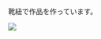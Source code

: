 <p>靴紐で作品を作っています。</p>
<img src="https://github-readme-stats.vercel.app/api/top-langs/?username=hutinoatari&layout=compact">

